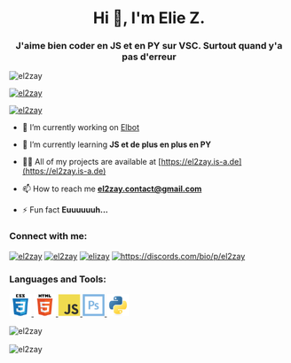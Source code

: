 <h1 align="center">Hi 👋, I'm Elie Z.</h1>
<h3 align="center">J'aime bien coder en JS et en PY sur VSC. Surtout quand y'a pas d'erreur</h3>

<p align="left"> <img src="https://komarev.com/ghpvc/?username=el2zay&label=Profile%20views&color=0e75b6&style=flat" alt="el2zay" /> </p>

<p align="left"> <a href="https://github.com/ryo-ma/github-profile-trophy"><img src="https://github-profile-trophy.vercel.app/?username=el2zay" alt="el2zay" /></a> </p>

<p align="left"> <a href="https://twitter.com/el2zay" target="blank"><img src="https://img.shields.io/twitter/follow/el2zay?logo=twitter&style=for-the-badge" alt="el2zay" /></a> </p>

- 🔭 I’m currently working on [Elbot](https://el2zay.is-a.dev/elbot)

- 🌱 I’m currently learning **JS et de plus en plus en PY**

- 👨‍💻 All of my projects are available at [https://el2zay.is-a.de](https://el2zay.is-a.de)

- 📫 How to reach me **el2zay.contact@gmail.com**

- ⚡ Fun fact **Euuuuuuh...**

<h3 align="left">Connect with me:</h3>
<p align="left">
<a href="https://twitter.com/el2zay" target="blank"><img align="center" src="https://raw.githubusercontent.com/rahuldkjain/github-profile-readme-generator/master/src/images/icons/Social/twitter.svg" alt="el2zay" height="30" width="40" /></a>
<a href="https://instagram.com/el2zay" target="blank"><img align="center" src="https://raw.githubusercontent.com/rahuldkjain/github-profile-readme-generator/master/src/images/icons/Social/instagram.svg" alt="el2zay" height="30" width="40" /></a>
<a href="https://www.youtube.com/c/elizay" target="blank"><img align="center" src="https://raw.githubusercontent.com/rahuldkjain/github-profile-readme-generator/master/src/images/icons/Social/youtube.svg" alt="elizay" height="30" width="40" /></a>
<a href="https://discord.gg/https://discords.com/bio/p/el2zay" target="blank"><img align="center" src="https://raw.githubusercontent.com/rahuldkjain/github-profile-readme-generator/master/src/images/icons/Social/discord.svg" alt="https://discords.com/bio/p/el2zay" height="30" width="40" /></a>
</p>

<h3 align="left">Languages and Tools:</h3>
<p align="left"> <a href="https://www.w3schools.com/css/" target="_blank"> <img src="https://raw.githubusercontent.com/devicons/devicon/master/icons/css3/css3-original-wordmark.svg" alt="css3" width="40" height="40"/> </a> <a href="https://www.w3.org/html/" target="_blank"> <img src="https://raw.githubusercontent.com/devicons/devicon/master/icons/html5/html5-original-wordmark.svg" alt="html5" width="40" height="40"/> </a> <a href="https://developer.mozilla.org/en-US/docs/Web/JavaScript" target="_blank"> <img src="https://raw.githubusercontent.com/devicons/devicon/master/icons/javascript/javascript-original.svg" alt="javascript" width="40" height="40"/> </a> <a href="https://www.photoshop.com/en" target="_blank"> <img src="https://raw.githubusercontent.com/devicons/devicon/master/icons/photoshop/photoshop-line.svg" alt="photoshop" width="40" height="40"/> </a> <a href="https://www.python.org" target="_blank"> <img src="https://raw.githubusercontent.com/devicons/devicon/master/icons/python/python-original.svg" alt="python" width="40" height="40"/> </a> </p>

<p><img align="center" src="https://github-readme-stats.vercel.app/api/top-langs?username=el2zay&show_icons=true&locale=en&layout=compact" alt="el2zay" /></p>

<p><img align="center" src="https://github-readme-streak-stats.herokuapp.com/?user=el2zay&" alt="el2zay" /></p>
